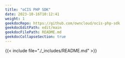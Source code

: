```yaml
---
title: "oCIS PHP SDK"
date: 2023-10-16T10:12:41
weight: 1
geekdocRepo: https://github.com/owncloud/ocis-php-sdk
geekdocEditPath: edit/main
geekdocFilePath: README.md
geekdocCollapseSection: true
---
```


{{< include file="./_includes/README.md" >}}
